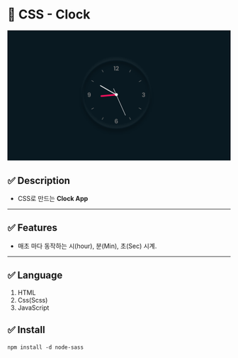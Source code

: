 # 🌹 CSS - Clock   

![Clock](./clock.PNG)

## ✅ Description
- CSS로 만드는 __Clock App__   

----------------------

## ✅ Features
- 매초 마다 동작하는 시(hour), 분(Min), 초(Sec) 시계.

----------------------

## ✅ Language
1. HTML
2. Css(Scss)
3. JavaScript

## ✅ Install
```
npm install -d node-sass
```
